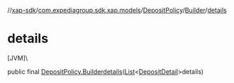 //[xap-sdk](../../../../index.md)/[com.expediagroup.sdk.xap.models](../../index.md)/[DepositPolicy](../index.md)/[Builder](index.md)/[details](details.md)

# details

[JVM]\

public final [DepositPolicy.Builder](index.md)[details](details.md)([List](https://docs.oracle.com/javase/8/docs/api/java/util/List.html)&lt;[DepositDetail](../../-deposit-detail/index.md)&gt;details)
